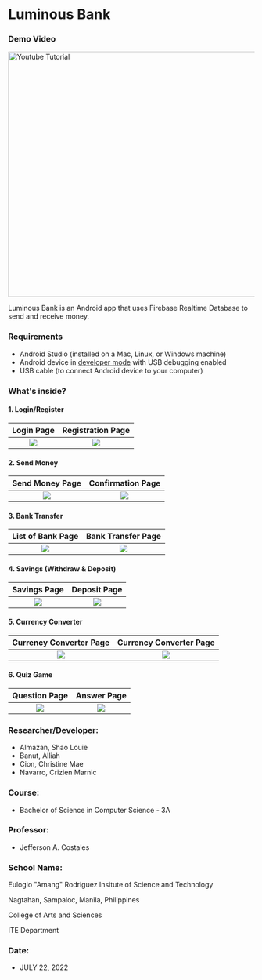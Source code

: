 # Luminous Bank

<!--![Graphical feature](https://github.com/ziennn/LuminousBank/blob/main/Screenshots/Template.png)-->

### Demo Video
<!--Click the link to watch https://youtu.be/3aWlD6u8xRg-->

<div >
  <a href="https://youtu.be/3aWlD6u8xRg"><img src="https://github.com/ziennn/LuminousBank/blob/main/Screenshots/Thumbnail.png" alt="Youtube Tutorial" width = "1000px" height = "500px"></a>
</div>

Luminous Bank is an Android app that uses Firebase Realtime Database to send and receive money. 

<!-- This app also has a game that converts score into points. -->

### Requirements
*   Android Studio (installed on a Mac, Linux, or Windows machine)
*   Android device in [developer mode](https://developer.android.com/studio/debug/dev-options) with USB debugging enabled
*   USB cable (to connect Android device to your computer)

### What's inside?
#### 1. Login/Register
Login Page                 |  Registration Page
:-------------------------:|:-------------------------:
![](https://github.com/ziennn/LuminousBank/blob/main/Screenshots/Login.jpg)  | ![](https://github.com/ziennn/LuminousBank/blob/main/Screenshots/Register.jpg)


#### 2. Send Money
Send Money Page            |  Confirmation Page
:-------------------------:|:-------------------------:
![](https://github.com/ziennn/LuminousBank/blob/main/Screenshots/SendMoney.jpg)  | ![](https://github.com/ziennn/LuminousBank/blob/main/Screenshots/Send_Money_Confirmation.jpg)


#### 3. Bank Transfer
List of Bank Page          |  Bank Transfer Page
:-------------------------:|:-------------------------:
![](https://github.com/ziennn/LuminousBank/blob/main/Screenshots/BankTransferList.jpg)  | ![](https://github.com/ziennn/LuminousBank/blob/main/Screenshots/BankTransfer.jpg)


#### 4. Savings (Withdraw & Deposit)
Savings Page               |  Deposit Page
:-------------------------:|:-------------------------:
![](https://github.com/ziennn/LuminousBank/blob/main/Screenshots/Savings.jpg)  | ![](https://github.com/ziennn/LuminousBank/blob/main/Screenshots/Deposit.jpg)


#### 5. Currency Converter
Currency Converter Page    |  Currency Converter Page
:-------------------------:|:-------------------------:
![](https://github.com/ziennn/LuminousBank/blob/main/Screenshots/CurrencyConverter1.jpg)  | ![](https://github.com/ziennn/LuminousBank/blob/main/Screenshots/CurrencyConverter2.jpg)


#### 6. Quiz Game
Question Page              |  Answer Page
:-------------------------:|:-------------------------:
![](https://github.com/ziennn/LuminousBank/blob/main/Screenshots/QuizQuestion.jpg)  | ![](https://github.com/ziennn/LuminousBank/blob/main/Screenshots/QuizAnswer.jpg)


### Researcher/Developer:

* Almazan, Shao Louie
* Banut, Alliah
* Cion, Christine Mae
* Navarro, Crizien Marnic

### Course: 
* Bachelor of Science in Computer Science - 3A

### Professor: 
* Jefferson A. Costales

### School Name:
Eulogio "Amang" Rodriguez Insitute of Science and Technology

Nagtahan, Sampaloc, Manila, Philippines

College of Arts and Sciences

ITE Department

### Date: 
* JULY 22, 2022

<!-- ### Demo Video
<!--Click the link to watch https://youtu.be/3aWlD6u8xRg-->

<!-- <div >
  <a href="https://youtu.be/3aWlD6u8xRg"><img src="https://github.com/ziennn/LuminousBank/blob/main/Screenshots/Thumbnail.png" alt="Youtube Tutorial"></a>
</div> -->

